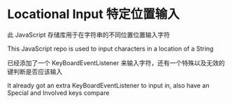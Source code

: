 # Locational Input 特定位置输入

此 JavaScript 存储库用于在字符串的不同位置位置输入字符

This JavaScript repo is used to input characters in a location of a String

已经添加了一个 KeyBoardEventListener 来输入字符，还有一个特殊以及无效的键判断是否应该输入

It already got an extra KeyBoardEventListener to input in, also have an Special and Involved keys compare